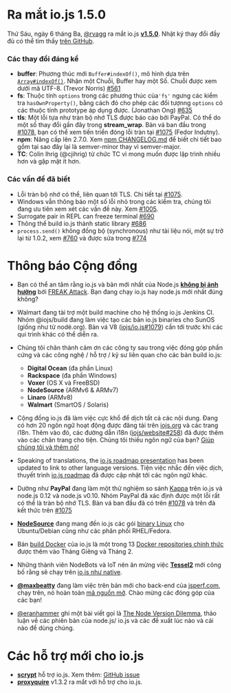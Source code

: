 # Ra mắt io.js 1.5.0

Thứ Sáu, ngày 6 tháng Ba, [@rvagg](https://github.com/rvagg) ra mắt io.js [**v1.5.0**](https://iojs.org/dist/latest/).  Nhật ký thay đổi đầy đủ có thể tìm thấy [trên GitHub](https://github.com/iojs/io.js/blob/v1.x/CHANGELOG.md).

### Các thay đổi đáng kể

* **buffer**: Phương thúc mới `Buffer#indexOf()`, mô hình dựa trên [`Array#indexOf()`](https://developer.mozilla.org/en-US/docs/Web/JavaScript/Reference/Global_Objects/Array/indexOf). Nhận một Chuỗi, Buffer hay một Số. Chuỗi được xem dưới mã UTF-8. (Trevor Norris) [#561](https://github.com/iojs/io.js/pull/561)
* **fs**: Thuộc tính `options` trong các phương thúc của`'fs'`  ngưng các kiểm tra `hasOwnProperty()`, bằng cách đó cho phép các đối tượnng `options` có các thuộc tính prototype áp dụng được. (Jonathan Ong) [#635](https://github.com/iojs/io.js/pull/635)
* **tls**: Một lỗi tựa như tràn bộ nhớ TLS được báo cáo bởi PayPal. Có thể do một số thay đổi gần đây trong  **stream_wrap**. Bản vá ban đầu trong [#1078](https://github.com/iojs/io.js/pull/1078), bạn có thể xem tiến triển đóng lỗi tràn tại [#1075](https://github.com/iojs/io.js/issues/1075) (Fedor Indutny).
* **npm**: Nâng cấp lên 2.7.0. Xem [npm CHANGELOG.md](https://github.com/npm/npm/blob/master/CHANGELOG.md#v270-2015-02-26) để biết chi tiết bao gồm tại sao đây lại là semver-minor thay vì semver-major.
* **TC**: Colin Ihrig (@cjihrig) từ chức TC vì mong muốn được lập trình nhiều hơn và gặp mặt ít hơn.

### Các vấn đề đã biết

* Lỗi tràn bộ nhớ có thể, liên quan tới TLS. Chi tiết tại [#1075](https://github.com/iojs/io.js/issues/1075).
* Windows vẫn thông báo một số lỗi nhỏ trong các kiểm tra, chúng tôi đang ưu tiên xem xét các vấn đề này. Xem [#1005](https://github.com/iojs/io.js/issues/1005).
* Surrogate pair in REPL can freeze terminal [#690](https://github.com/iojs/io.js/issues/690)
* Thông thể build io.js thành static library [#686](https://github.com/iojs/io.js/issues/686)
* `process.send()` không đồng bộ (synchronous) như tài liệu nói, một sự trở lại từ 1.0.2, xem [#760](https://github.com/iojs/io.js/issues/760) và được sửa trong [#774](https://github.com/iojs/io.js/issues/774)

# Thông báo Cộng đồng

* Bạn có thể an tâm rằng io.js và bản mới nhất của Node.js [**không bị ảnh hưởng**](https://strongloop.com/strongblog/are-node-and-io-js-affected-by-the-freak-attack-openssl-vulnerability/) bới [FREAK Attack](https://freakattack.com/).  Bạn đang chạy io.js hay node.js mới nhất đúng không?

* Walmart đang tài trợ một build machine cho hệ thống io.js Jenkins CI. Nhóm @iojs/build đang làm việc tạo các bản io.js binaries cho SunOS (giống như từ nodé.org). Bản vá V8 ([iojs/io.js#1079](https://github.com/iojs/io.js/pull/1079)) cần tới trước khi các qui trình khác có thể diễn ra. 
* Chúng tôi chân thành cảm ơn các công ty sau trong việc đóng góp phần cứng và các công nghệ / hỗ trợ / kỹ sư liên quan cho các bản build io.js:
  * **Digital Ocean** (đa phần Linux)
  * **Rackspace** (đa phần Windows)
  * **Voxer** (OS X và FreeBSD)
  * **NodeSource** (ARMv6 & ARMv7)
  * **Linaro** (ARMv8)
  * **Walmart** (SmartOS / Solaris)
* Cộng đồng io.js đã làm việc cực khổ để dịch tất cả các nội dung. Đang có hơn 20 ngôn ngữ hoạt động được đăng tải trên [iojs.org](http://iojs.org) và các  trang i18n. Thêm vào đó, các đường dẫn i18n ([iojs/website#258](https://github.com/iojs/website/pull/258)) đã được thêm vào các chân trang cho tiện. Chúng tôi thiếu ngôn ngữ của bạn? [Giúp chúng tôi và thêm nó!](https://github.com/iojs/website/blob/master/TRANSLATION.md)
* Speaking of translations, the [io.js roadmap presentation](http://roadmap.iojs.org/) has been updated to link to other language versions. Tiện việc nhắc đến việc dịch, thuyết trình [io.js roadmap](http://roadmap.iojs.org/) đã được cập nhật tới các ngôn ngữ khác.

* Dường như **PayPal** đang làm một thử nghiệm so sánh [Kappa](https://www.npmjs.com/package/kappa) trên io.js và node.js 0.12  và node.js v0.10. Nhóm PayPal đã xác định được một lỗi rất có thể là tràn bộ nhớ TLS. Bản vá ban đầu đã có trên [#1078](https://github.com/iojs/io.js/pull/1078) và trên đà kết thức trên [#1075](https://github.com/iojs/io.js/issues/1075)

* [**NodeSource**](http://nodesource.com) đang mang đến io.js các gói [binary Linux](https://nodesource.com/blog/nodejs-v012-iojs-and-the-nodesource-linux-repositories) cho Ubuntu/Debian cũng như các phân phối RHEL/Fedora.
* Bản [build Docker](https://registry.hub.docker.com/u/library/iojs/) của io.js là một trong 13 [Docker repositories chính thức](http://blog.docker.com/2015/03/thirteen-new-official-repositories-added-in-january-and-february/) được thêm vào Tháng Giêng và Tháng 2.

* Những thành viên NodeBots và IoT nên ăn mừng việc [**Tessel2**](http://blog.technical.io/post/112787427217/tessel-2-new-hardware-for-the-tessel-ecosystem) mới công bố rằng sẽ chạy trên [io.js như native](http://blog.technical.io/post/112888410737/moving-faster-with-io-js).
* [**@maxbeatty**](https://twitter.com/maxbeatty) đang làm việc trên bản mới cho back-end của [jsperf.com](http://jsperf.com/), chạy trên, nó hoàn toàn [mã nguồn mở](https://github.com/jsperf/jsperf.com).  Chào mừng các đóng góp của các bạn!

* [@eranhammer](https://twitter.com/eranhammer) ghi một bài viết gọi là [The Node Version Dilemma](http://hueniverse.com/2015/03/02/the-node-version-dilemma/), thảo luận về các phiên bản của node.js/ io.js và các đề xuất lúc nào và cái nào để dùng chúng.



# Các hỗ trợ mới cho io.js

* **[scrypt](https://npmjs.com/scrypt)** hỗ trợ io.js. Xem thêm: [GitHub issue](https://github.com/barrysteyn/node-scrypt/issues/39)
* **[proxyquire](https://github.com/thlorenz/proxyquire)** v1.3.2 ra mắt với hỗ trợ cho io.js.
